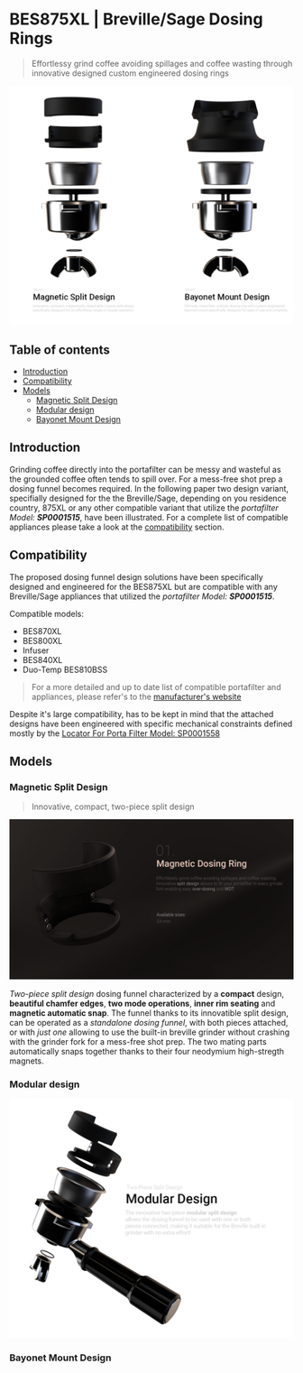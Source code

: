 # BES875XL | Breville/Sage Dosing Rings <!-- omit in toc -->
> Effortlessy grind coffee avoiding spillages and coffee wasting through innovative designed custom engineered dosing rings

<span style="display:block;text-align:center">
    <img src="./assets/bes875xl-dosing-rings-comparison-front.png" alt="Breville/Sage Dosing Rings Model Comparison">
</span>

## Table of contents <!-- omit in toc -->
- [Introduction](#introduction)
- [Compatibility](#compatibility)
- [Models](#models)
  - [Magnetic Split Design](#magnetic-split-design)
  - [Modular design](#modular-design)
  - [Bayonet Mount Design](#bayonet-mount-design)

## Introduction

Grinding coffee directly into the portafilter can be messy and wasteful  as the grounded coffee often tends to spill over. For a mess-free shot prep a dosing funnel becomes required. In the following paper two design variant, specifially designed for the the Breville/Sage, depending on you residence country, 875XL or any other compatible variant that utilize the _portafilter Model: __SP0001515___, have been illustrated. For a complete list of compatible appliances please take a look at the [compatibility](#compatibility) section.

## Compatibility

The proposed dosing funnel design solutions have been specifically designed and engineered for the BES875XL but are compatible with any Breville/Sage appliances that utilized the _portafilter Model: __SP0001515___.

Compatible models:
* BES870XL
* BES800XL
* Infuser
* BES840XL
* Duo-Temp BES810BSS

> For a more detailed and up to date list of compatible portafilter and appliances, please refer's to the [manufacturer's website](https://www.breville.com/us/en/parts-accessories/parts/sp0001515.html)

Despite it's large compatibility, has to be kept in mind that the attached designs have been engineered with specific mechanical constraints defined mostly by the [Locator For Porta Filter Model: SP0001558]((https://www.ereplacementparts.com/locator-for-porta-filter-p-1810332.html?osCsid=m8t7f3h5rjta44luisd92trhb4))

## Models

### Magnetic Split Design
> Innovative, compact, two-piece split design

<span style="display:block;text-align:center">
    <img src="./assets/bes875xl-dosing-rings-r3smd-illustration01.png" alt="Breville/Sage Dosing Rings Magnetic split design illustration">
</span>

_Two-piece split design_ dosing funnel characterized by a __compact__ design, __beautiful chamfer edges__, __two mode operations__, __inner rim seating__ and __magnetic automatic snap__. The funnel thanks to its innovatible split design, can be operated as a _standalone dosing funnel_, with both pieces attached, or with _just one_ allowing to use the built-in breville grinder without crashing with the grinder fork for a mess-free shot prep. The two mating parts automatically snaps together thanks to their four neodymium high-stregth magnets.

### Modular design

<span style="display:block;text-align:center">
    <img src="./assets/bes875xl-dosing-rings-r3smd-feature01.png" alt="Breville/Sage Dosing Rings Magnetic split design illustration - modularity">
</span>

### Bayonet Mount Design